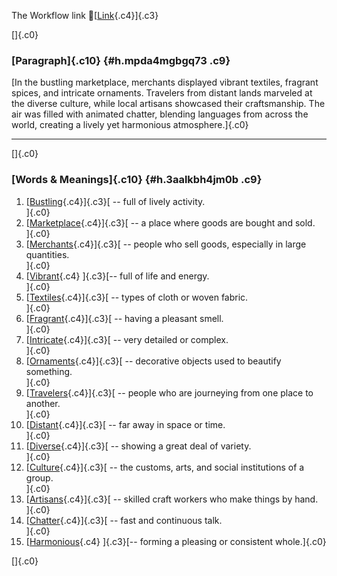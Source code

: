 The Workflow link
👏[[Link](https://www.google.com/url?q=http://www.google.com&sa=D&source=editors&ust=1758447767270609&usg=AOvVaw1b2YTzEoLadygesAhtIG5U){.c4}]{.c3}

[]{.c0}

### [Paragraph]{.c10} {#h.mpda4mgbgq73 .c9}

[In the bustling marketplace, merchants displayed vibrant textiles,
fragrant spices, and intricate ornaments. Travelers from distant lands
marveled at the diverse culture, while local artisans showcased their
craftsmanship. The air was filled with animated chatter, blending
languages from across the world, creating a lively yet harmonious
atmosphere.]{.c0}

------------------------------------------------------------------------

[]{.c0}

### [Words & Meanings]{.c10} {#h.3aalkbh4jm0b .c9}

1.  [[Bustling](https://www.google.com/url?q=http://www.google.com&sa=D&source=editors&ust=1758447767271313&usg=AOvVaw1NoTtNiBsK6TQbGFHXfxNe){.c4}]{.c3}[ --
    full of lively activity.\
    ]{.c0}
2.  [[Marketplace](https://www.google.com/url?q=http://www.google.com&sa=D&source=editors&ust=1758447767271466&usg=AOvVaw1eglO_lKwkaZmEH8IOG4p-){.c4}]{.c3}[ --
    a place where goods are bought and sold.\
    ]{.c0}
3.  [[Merchants](https://www.google.com/url?q=http://www.google.com&sa=D&source=editors&ust=1758447767271615&usg=AOvVaw3dMAp2LIWgfYoFVN_mHehU){.c4}]{.c3}[ --
    people who sell goods, especially in large quantities.\
    ]{.c0}
4.  [[Vibrant](https://www.google.com/url?q=http://www.google.com&sa=D&source=editors&ust=1758447767271766&usg=AOvVaw2Iq5JRZEnbHLg5Bu_AzPgW){.c4}
    ]{.c3}[-- full of life and energy.\
    ]{.c0}
5.  [[Textiles](https://www.google.com/url?q=http://www.google.com&sa=D&source=editors&ust=1758447767271870&usg=AOvVaw0cR2bOuSD0UH3rX5CX_KIZ){.c4}]{.c3}[ --
    types of cloth or woven fabric.\
    ]{.c0}
6.  [[Fragrant](https://www.google.com/url?q=http://www.google.com&sa=D&source=editors&ust=1758447767271982&usg=AOvVaw0qyeqO7El9QBZRFOC53for){.c4}]{.c3}[ --
    having a pleasant smell.\
    ]{.c0}
7.  [[Intricate](https://www.google.com/url?q=http://www.google.com&sa=D&source=editors&ust=1758447767272084&usg=AOvVaw0ObHvzy2jJeQfo3hEUQVyO){.c4}]{.c3}[ --
    very detailed or complex.\
    ]{.c0}
8.  [[Ornaments](https://www.google.com/url?q=http://www.google.com&sa=D&source=editors&ust=1758447767272242&usg=AOvVaw1CDeQVYIhxicEGh4Y1v8-0){.c4}]{.c3}[ --
    decorative objects used to beautify something.\
    ]{.c0}
9.  [[Travelers](https://www.google.com/url?q=http://www.google.com&sa=D&source=editors&ust=1758447767272417&usg=AOvVaw2IylD0L5RNG74cUgpwqZIV){.c4}]{.c3}[ --
    people who are journeying from one place to another.\
    ]{.c0}
10. [[Distant](https://www.google.com/url?q=http://www.google.com&sa=D&source=editors&ust=1758447767272557&usg=AOvVaw06CNHLDhTpSGUOfLFyu5GR){.c4}]{.c3}[ --
    far away in space or time.\
    ]{.c0}
11. [[Diverse](https://www.google.com/url?q=http://www.google.com&sa=D&source=editors&ust=1758447767272660&usg=AOvVaw1qNIvGRYfZhBwR3n3oyB9t){.c4}]{.c3}[ --
    showing a great deal of variety.\
    ]{.c0}
12. [[Culture](https://www.google.com/url?q=http://www.google.com&sa=D&source=editors&ust=1758447767272770&usg=AOvVaw3XXMfS4BA6chUuMM-CC8Tg){.c4}]{.c3}[ --
    the customs, arts, and social institutions of a group.\
    ]{.c0}
13. [[Artisans](https://www.google.com/url?q=http://www.google.com&sa=D&source=editors&ust=1758447767272926&usg=AOvVaw0te5ZrBoAxtZmIuh6cshsW){.c4}]{.c3}[ --
    skilled craft workers who make things by hand.\
    ]{.c0}
14. [[Chatter](https://www.google.com/url?q=http://www.google.com&sa=D&source=editors&ust=1758447767273045&usg=AOvVaw3_BlmRxdKvx1ii8mKxySgJ){.c4}]{.c3}[ --
    fast and continuous talk.\
    ]{.c0}
15. [[Harmonious](https://www.google.com/url?q=http://www.google.com&sa=D&source=editors&ust=1758447767273146&usg=AOvVaw2uG0D-mRE-zff54PWXu-wE){.c4}
    ]{.c3}[-- forming a pleasing or consistent whole.]{.c0}

[]{.c0}
